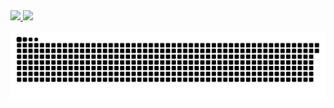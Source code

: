 <div>
<a href="https://github.com/ribeiroestevao">
<img height="180em" src="https://github-readme-stats.vercel.app/api/top-langs/?username=ribeiroestevao&layout=compact&langs_count=7&theme=dark"/>
<img height="180em" src="https://github-readme-stats.vercel.app/api?username=ribeiroestevao&show_icons=true&theme=dark&include_all_commits=true&count_private=true"/>
</div>

![Snake animation](https://github.com/ribeiroestevao/ribeiroestevao/blob/output/github-contribution-grid-snake.svg)
